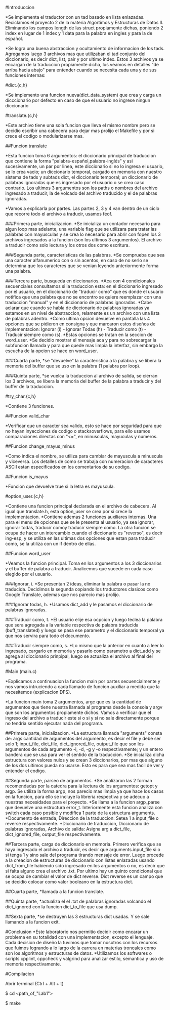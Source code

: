 #Introduccion

*Se implementa el traductor con un tad basado en lista enlazadas. Reciclamos el proyecto 2 de la materia Algortimos y Estructuras de Datos II. Eliminando los campos length de las struct propiamente dichas, poniendo 2 index en lugar de 1 index y 1 data para la palabra en ingles y para la de español.

*Se logra una buena abstraccion y ocultamiento de informacion de los tads. Agregamos luego 3 archivos mas que utilizaban el tad conjunto del diccionario, es decir dict, list, pair y por ultimo index. Estos 3 archivos ya se encargan de la traduccion propiamente dicha, los veamos en detalles "de arriba hacia abajo" para entender cuando se necesita cada una y de sus funciones internas:



#dict.{c,h}

*Se implemento una funcion nueva(dict_data_system) que crea y carga un dicccionario por defecto en caso de que el usuario no ingrese ningun diccionario


#translate.{c,h}

*Este archivo tiene una sola funcion que lleva el mismo nombre pero se decidio escribir una cabecera para dejar mas prolijo el Makefile y por si crece el codigo o modularizarse mas.


##Funcion translate

*Esta funcion toma 6 argumentos: el diccionario principal de traduccion que contiene la forma "palabra-español,palabra-inglés" y asi sucesivamente, un par por linea, este diccionario si no lo ingresa el usuario, se lo crea vacio; un diccionario temporal, cargado en memoria con nuestro sistema de tads y subtads dict, el diccionario temporal; un diccionario de palabras ignoradas que es ingresado por el usuario o se crea caso contrario. Los ultimos 3 argumentos son los paths o nombres del archivo ingresado a traducir, la de volcado del archivo traducido y el de palabras ignoradas.

*Vamos a explicarla por partes. Las partes 2, 3 y 4 van dentro de un ciclo que recorre todo el archivo a traducir, usamos feof.

###Primera parte, inicializacion.
*Se inicializa un contador necesario para algun loop mas adelante, una variable flag que se utilizara para tratar las palabras con mayusculas y se crea lo necesario para abrir con fopen los 3 archivos ingresados a la funcion (son los ultimos 3 argumentos). El archivo a traducir como solo lectura y los otros dos como escritura.

###Segunda parte, caracteristicas de las palabras.
*Se comprueba que sea una caracter alfanumerico con o sin acentos, en caso de no serlo se determina que los caracteres que se venian leyendo anteriormente forma una palabra.

###Tercera parte, busqueda en diccionarios.
*Aca con 4 condicionales secuenciales consultamos si la traduccion esta: en el diccionario ingresado por el usuario, en el diccionario de "traducir como" que es donde el usuario notifica que una palabra que no se encontro se quiere reemplazar con una traduccion "manual" y en el diccionario de palabras ignoradas. 
*Cabe aclarar que cuando se habla de diccionario de palabras ignoradas ya estamos en un nivel de abstraccion, relamente es un archivo con una lista de palabras adentro. 
*Como ultima opcion devuelve en pantalla las 4 opciones que se pidieron en consigna y que marcaron estos diseños de implementacion: Ignorar (i) - Ignorar Todas (h) - Traducir como (t) - Traducir siempre como (s).
*Estas opciones se tratan en la seccion de word_user.
*Se decidio mostrar el mensaje aca y para no sobrecargar la subfuncion llamada y para que quede mas limpia la interfaz, sin embargo la escucha de la opcion se hace en word_user.

###Cuarta parte,
*se "devuelve" la caracteristica a la palabra y se libera la memoria del buffer que se uso en la palabra (1 palabra por loop).

###Quinta parte,
*se vuelca la traduccion al archivo de salida, se cierran los 3 archivos, se libera la memoria del buffer de la palabra a traducir y del buffer de la traduccion.



#try_char.{c,h}

*Contiene 3 funciones. 

##Funcion valid_char

*Verificar que un caracter sea valido, esto se hace por seguridad para que no hayan inyecciones de codigo o stacksoverflows, para ello usamos comparaciones directas con "<=", en minusculas, mayuculas y numeros.

##Funcion change_mayus_minus

*Como indica el nombre, se utiliza para cambiar de mayuscula a minuscula y viceversa. Los detalles de como se trabaja con numeracion de caracteres ASCII estan especificados en los comentarios de su codigo.

##Funcion is_mayus

*Funcion que devuelve true si la letra es mayuscula.



#option_user.{c,h}

*Contiene una funcion principal declarada en el archivo de cabecera. Al igual que translate.h, esta option_user se crea por si crece la implementacion.
*Contiene ademas 2 funciones auxiliares internas. Una para el menu de opciones que se le presenta al usuario, ya sea ignorar, ignorar todas, traducir comoy traducir siempre como. La otra funcion se ocupa de hacer un intercambio cuando el diccionario es "reverso", es decir ing-esp, y se utiliza en las ultimas dos opciones que estan para traducir como, se la utiliza con un if dentro de ellas.


##Funcion word_user

*Veamos la funcion principal. Toma en los argumentos a los 3 diccionarios y el buffer de palabra a traducir. Analicemos que sucede en cada caso elegido por el usuario.

###Ignorar, i.
*Se presentan 2 ideas, eliminar la palabra o pasar la no traducida. Decidimos la segunda copiando los traductores clasicos como Google Translate, ademas que nos parecio mas prolijo.

###Ignorar todas, h.
*Usamos dict_add y le pasamos el diccionario de palabras ignoradas.

###Traducir como, t.
*El usuario elije esa ocpcion y luego teclea la palabra que sera agregada a la variable respectiva de palabra traducida (buff_translated) y luego se pasa ese parametro y el diccionario temporal ya que nos servira para todo el documento.

###Traducir siempre como, s.
*Lo mismo que la anterior en cuanto a leer lo ingresado, cargarlo en memoria y pasarlo como parametro a dict_add y se agrega al diccionario prinpipal, luego se actualiza el archivo al final del programa.



#Main (main.c)

*Explicamos a continuacion la funcion main por partes secuencialmente y nos vamos intruciendo a cada llamado de funcion auxiliar a medida que la necesitemos (explicacion DFS).

*La funcion main toma 2 argumentos, argc que es la cantidad de argumentos que tiene nuestra llamada al programa desde la consola y argv que son los argumentos propiamente dichos. Vamos a verificar que el ingreso del archivo a traducir este si o si y si no sale directamente porque no tendria sentido ejecutar nada del programa.

##Primera parte, inicializacion.
*La estructura llamada "arguments" consta de: args cantidad de argumentos del argumento, es decir el file y debe ser solo 1; input_file, dict_file, dict_ignored_file, output_file que son los argumentos de cada argumento -i, -d, -g y -o respectivamente; y un entero bandera que se usa para ver el sentido de la traduccion.
*Se inicializa dicha estructura con valores nulos y se crean 3 diccionarios, por mas que alguno de los dos ultimos pueda no usarse. Esto es para que sea mas facil de ver y entender el codigo.

##Segunda parte, parseo de argumentos.
*Se analizaron las 2 forman recomendadas por la catedra para la lectura de los argumentos: getopt y argp. Se utiliza la forma argp, nos parecio mas limpia ya que hace los casos en la funcion, para ello se incluye la libreria respectiva y se adecuo a nuestras necesidades para el proyecto.
*Se llama a la funcion argp_parse que devuelve una estructura error_t. Interiormente esta funcion analiza con switch cada caso posible y modifica 1 parte de la estructura arguments.
*Documento de entrada, Direccion de la traduccion: Setea 1 a input_file o reverse respectivamente.
*Diccionario de traduccion, Diccionario de palabras ignoradas, Archivo de salida: Asigna arg a dict_file, dict_ignored_file, output_file respectivamente.

##Tercera parte, carga de diccionario en memoria.
Primero verifica que se haya ingresado el archivo a traducir, es decir que arguments.input_file si o si tenga 1 y sino sale del programa tirando mensaje de error. Luego procede a la creacion de estructuras de diccionario con listas enlazadas usando dict_from_file habiendo sido ingresado en los argumentos o no, es decir que si falta alguno crea el archivo .txt. Por ultimo hay un quinto condicional que se ocupa de cambiar el valor de dict reverse.
Dict reverse es un campo que se decidio colocar como valor booleano en la estructura dict.

##Cuarta parte, 
*llamada a la funcion translate.

##Quinta parte,
*actualiza el el .txt de palabras ignoradas volcando el dict_ignored con la funcion dict_to_file que usa dump.

##Sexta parte,
*se destruyen las 3 estructuras dict usadas. Y se sale llamando a la funcion exit.



#Conclusion
*Este laboratorio nos permitio decidir como encarar un problema en su totalidad con una implementacion, excepto el lenguaje. Cada decision de diseño la tuvimos que tomar nosotros con los recursos que fuimos logrando a lo largo de la carrera en materias troncales como son los algoritmos y estructuras de datos.
*Utilizamos los softwares o scripts cpplint, cppcheck y valgrind para analizar estilo, semantica y uso de memoria respectivamente.




#Compilacion

Abrir terminal (Ctrl + Alt + t)

$ cd <path_of_"Lab1">

$ make
